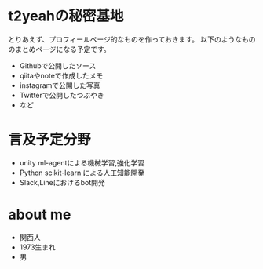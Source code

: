 # t2yeahの秘密基地
とりあえず、プロフィールページ的なものを作っておきます。
以下のようなもののまとめページになる予定です。

- Githubで公開したソース
- qiitaやnoteで作成したメモ
- instagramで公開した写真
- Twitterで公開したつぶやき
- など

# 言及予定分野
- unity ml-agentによる機械学習,強化学習
- Python scikit-learn による人工知能開発
- Slack,Lineにおけるbot開発


# about me

- 関西人
- 1973生まれ
- 男




